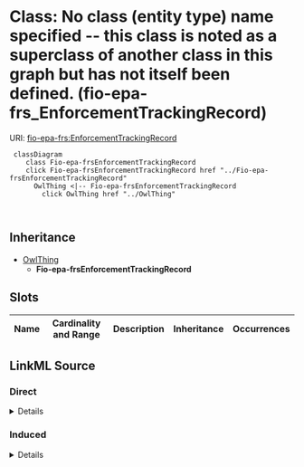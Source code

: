 

# Class: No class (entity type) name specified -- this class is noted as a superclass of another class in this graph but has not itself been defined. (fio-epa-frs_EnforcementTrackingRecord)





URI: [fio-epa-frs:EnforcementTrackingRecord](http://w3id.org/fio/v1/epa-frs#EnforcementTrackingRecord)






```mermaid
 classDiagram
    class Fio-epa-frsEnforcementTrackingRecord
    click Fio-epa-frsEnforcementTrackingRecord href "../Fio-epa-frsEnforcementTrackingRecord"
      OwlThing <|-- Fio-epa-frsEnforcementTrackingRecord
        click OwlThing href "../OwlThing"
      
      
```





## Inheritance
* [OwlThing](../classes/OwlThing.md)
    * **Fio-epa-frsEnforcementTrackingRecord**



## Slots

| Name | Cardinality and Range | Description | Inheritance | Occurrences |
| ---  | --- | --- | --- | --- |














## LinkML Source

<!-- TODO: investigate https://stackoverflow.com/questions/37606292/how-to-create-tabbed-code-blocks-in-mkdocs-or-sphinx -->

### Direct

<details>

```yaml
name: fio-epa-frs_EnforcementTrackingRecord
title: No class (entity type) name specified -- this class is noted as a superclass
  of another class in this graph but has not itself been defined.
from_schema: okns:fiokg
exact_mappings:
- http://w3id.org/fio/v1/epa-frs#EnforcementTrackingRecord
rank: 1000
is_a: owl_Thing
class_uri: fio-epa-frs:EnforcementTrackingRecord

```
</details>

### Induced

<details>

```yaml
name: fio-epa-frs_EnforcementTrackingRecord
title: No class (entity type) name specified -- this class is noted as a superclass
  of another class in this graph but has not itself been defined.
from_schema: okns:fiokg
exact_mappings:
- http://w3id.org/fio/v1/epa-frs#EnforcementTrackingRecord
rank: 1000
is_a: owl_Thing
class_uri: fio-epa-frs:EnforcementTrackingRecord

```
</details>